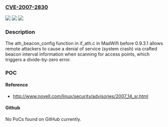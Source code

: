 ### [CVE-2007-2830](https://cve.mitre.org/cgi-bin/cvename.cgi?name=CVE-2007-2830)
![](https://img.shields.io/static/v1?label=Product&message=n%2Fa&color=blue)
![](https://img.shields.io/static/v1?label=Version&message=n%2Fa&color=blue)
![](https://img.shields.io/static/v1?label=Vulnerability&message=n%2Fa&color=brighgreen)

### Description

The ath_beacon_config function in if_ath.c in MadWifi before 0.9.3.1 allows remote attackers to cause a denial of service (system crash) via crafted beacon interval information when scanning for access points, which triggers a divide-by-zero error.

### POC

#### Reference
- http://www.novell.com/linux/security/advisories/2007_14_sr.html

#### Github
No PoCs found on GitHub currently.

